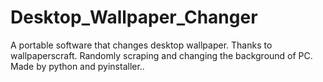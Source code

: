 # Desktop_Wallpaper_Changer
A portable software that changes desktop wallpaper. Thanks to wallpaperscraft. Randomly scraping and changing the background of PC. Made by python and pyinstaller..
